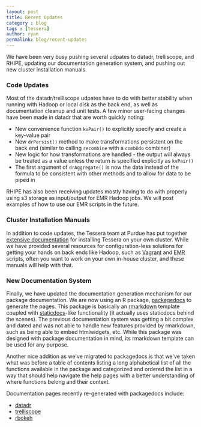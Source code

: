 ```yaml
---
layout: post
title: Recent Updates
category : blog
tags : [tessera]
author: ryan
permalink: blog/recent-updates
---
```


We have been very busy pushing several udpates to datadr, trelliscope, and RHIPE, updating our documentation generation system, and pushing out new cluster installation manuals.

<!--more-->

### Code Updates ###

Most of the datadr/trelliscope udpates have to do with better stability when running with Hadoop or local disk as the back end, as well as documentation cleanup and unit tests.  A few minor user-facing changes have been made in datadr that are worth quickly noting:

- New convenience function `kvPair()` to explicitly specify and create a key-value pair
- New `drPersist()` method to make transformations persistent on the back end (similar to calling `recombine` with a `combDdo` combiner)
- New logic for how transformations are handled - the output will always be treated as a value unless the return is specified explicitly as `kvPair()`
- The first argument of `drAggregate()` is now the data instead of the formula to be consistent with other methods and to allow for data to be piped in

RHIPE has also been receiving updates mostly having to do with properly using s3 storage as input/output for EMR Hadoop jobs.  We will post examples of how to use our EMR scripts in the future.

### Cluster Installation Manuals ###

In addition to code updates, the Tessera team at Purdue has put together [extensive documentation](http://tessera.io/docs-install-cluster/) for installing Tessera on your own cluster.  While we have provided several resources for configuration-less solutions for getting your hands on back ends like Hadoop, such as [Vagrant](https://github.com/tesseradata/install-vagrant) and [EMR](https://github.com/tesseradata/install-emr) scripts, often you want to work on your own in-house cluster, and these manuals will help with that.

### New Documentation System ###

Finally, we have updated the documentation generation mechanism for our package documentation.  We are now using an R package, [packagedocs](https://github.com/hafen/packagedocs) to generate the pages.  This package is basically an [rmarkdown](http://rmarkdown.rstudio.com) template coupled with [staticdocs](https://github.com/hadley/staticdocs)-like functionality (it actually uses staticdocs behind the scenes).  The previous documentation system was getting a bit complex and dated and was not able to handle new features provided by rmarkdown, such as being able to embed htmlwidgets, etc.  While this package was designed with package documentation in mind, its rmarkdown template can be used for any purpose.

Another nice addition as we've migrated to packagedocs is that we've taken what was before a table of contents listing a long alphabetical list of all the functions available in the package and categorized and ordered the list in a way that should help navigate the help pages with a better understanding of where functions belong and their context.

Documentation pages recently re-generated with packagedocs include:

- [datadr](http://tessera.io/docs-datadr/)
- [trelliscope](http://tessera.io/docs-trelliscope/)
- [rbokeh](http://hafen.github.io/rbokeh/)
